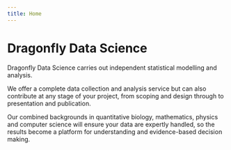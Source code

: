 ```yaml
---
title: Home
---
```


# Dragonfly Data Science

Dragonfly Data Science carries out independent statistical modelling and
analysis.

We offer a complete data collection and analysis service but can also
contribute at any stage of your project, from scoping and design through to
presentation and publication.

Our combined backgrounds in quantitative biology, mathematics, physics and
computer science will ensure your data are expertly handled, so the results
become a platform for understanding and evidence-based decision making.


